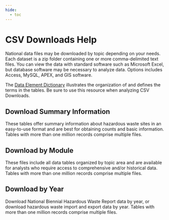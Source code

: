 ```yaml
---
hide:
  - toc
---
```

# CSV Downloads Help

National data files may be downloaded by topic depending on your needs. Each dataset is a zip folder containing one or more comma-delimited text files. You can view the data with standard software such as Microsoft Excel, but database software may be necessary to analyze data. Options includes Access, MySQL, APEX, and GIS software.

The [Data Element Dictionary](https://rcrainfo.epa.gov/rcrainfo-help/application/publicHelp/index.htm) illustrates the organization of and defines the terms in the tables. Be sure to use this resource when analyzing CSV Downloads.

## Download Summary Information

These tables offer summary information about hazardous waste sites in an easy-to-use format and are best for obtaining counts and basic information. Tables with more than one million records comprise multiple files.

## Download by Module

These files include all data tables organized by topic area and are available for analysts who require access to comprehensive and/or historical data. Tables with more than one million records comprise multiple files.

## Download by Year

Download National Biennial Hazardous Waste Report data by year, or download hazardous waste import and export data by year. Tables with more than one million records comprise multiple files.
